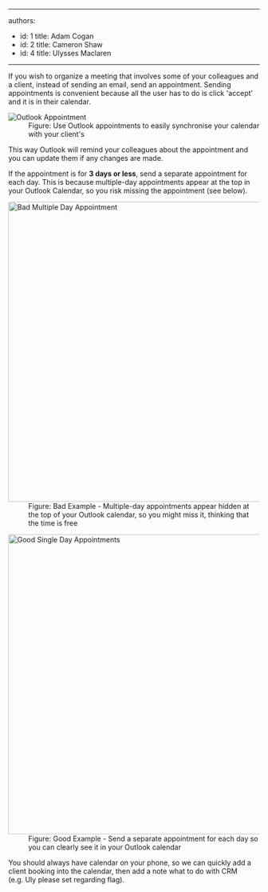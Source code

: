 

---
authors:
  - id: 1
    title: Adam Cogan
  - id: 2
    title: Cameron Shaw
  - id: 4
    title: Ulysses Maclaren
---




<span class='intro'> ​​​If you wish to organize a meeting that involves some of your colleagues and a client, instead of sending an email, send an appointment. Sending appointments is convenient because all the user has to do is click 'accept' and it is in their calendar. <br> </span>

<dl class="image"><dt>
      <img class="ms-rteCustom-ImageArea" alt="Outlook Appointment" src="/PublishingImages/OutlookAppointment.gif" /> 
   </dt><dd>Figure&#58; Use Outlook appointments to easily synchronise your calendar with your client's</dd></dl><p>This way Outlook will remind your colleagues about the appointment and you can update them if any changes are made. </p><p>If the appointment is for 
   <strong>3 days or less</strong>, send a separate appointment for each day. This is because multiple-day appointments appear at the top in your Outlook Calendar, so you risk missing the appointment (see below).</p><dl class="badImage"><dt> 
      <img alt="Bad Multiple Day Appointment" src="/PublishingImages/BadMultipleDayAppointment.gif" style="width&#58;600px;" />
   </dt><dd>Figure&#58;&#160;Bad Example - Multiple-day appointments appear hidden at the top of your Outlook calendar, so you might miss it, thinking that the time is free </dd></dl><dl class="goodImage"><dt> 
      <img alt="Good Single Day Appointments" src="/PublishingImages/GoodSingleDayAppointments.gif" style="width&#58;600px;" />
   </dt><dd>Figure&#58; Good Example -&#160;Send a separate appointment for each day so you can clearly see it in your Outlook calendar</dd></dl><p>You should always have calendar on your phone, so we can quickly add a client booking into the calendar, then add a note what to do with CRM (e.g.&#160;Uly please set regarding flag)​.</p>


